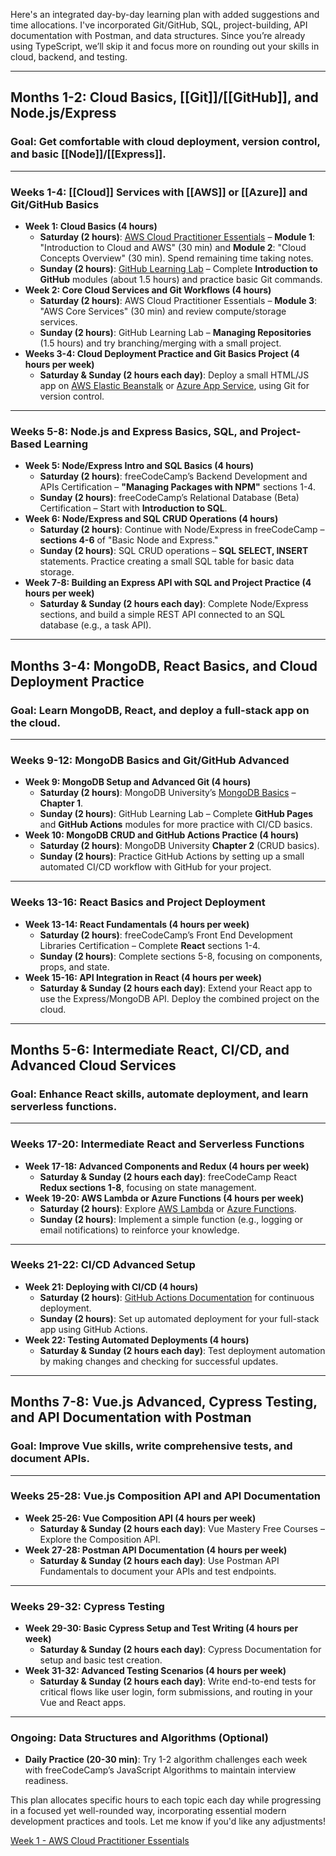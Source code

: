 Here's an integrated day-by-day learning plan with added suggestions and time allocations. I've incorporated Git/GitHub, SQL, project-building, API documentation with Postman, and data structures. Since you’re already using TypeScript, we’ll skip it and focus more on rounding out your skills in cloud, backend, and testing.

---

## **Months 1-2: Cloud Basics, [[Git]]/[[GitHub]], and Node.js/Express**

### **Goal: Get comfortable with cloud deployment, version control, and basic [[Node]]/[[Express]].**

---

### **Weeks 1-4: [[Cloud]] Services with [[AWS]] or [[Azure]] and Git/GitHub Basics**

- **Week 1: Cloud Basics (4 hours)**
    - **Saturday (2 hours)**: [AWS Cloud Practitioner Essentials](https://explore.skillbuilder.aws/learn/course/134/play/136404/aws-cloud-practitioner-essentials) – **Module 1**: "Introduction to Cloud and AWS" (30 min) and **Module 2**: "Cloud Concepts Overview" (30 min). Spend remaining time taking notes.
    - **Sunday (2 hours)**: [GitHub Learning Lab](https://lab.github.com/) – Complete **Introduction to GitHub** modules (about 1.5 hours) and practice basic Git commands.
- **Week 2: Core Cloud Services and Git Workflows (4 hours)**
    - **Saturday (2 hours)**: AWS Cloud Practitioner Essentials – **Module 3**: "AWS Core Services" (30 min) and review compute/storage services.
    - **Sunday (2 hours)**: GitHub Learning Lab – **Managing Repositories** (1.5 hours) and try branching/merging with a small project.
- **Weeks 3-4: Cloud Deployment Practice and Git Basics Project (4 hours per week)**
    - **Saturday & Sunday (2 hours each day)**: Deploy a small HTML/JS app on [AWS Elastic Beanstalk](https://aws.amazon.com/getting-started/hands-on/deploying-applications-with-elastic-beanstalk/) or [Azure App Service](https://learn.microsoft.com/en-us/azure/app-service/quickstart-nodejs?pivots=platform-linux), using Git for version control.

---

### **Weeks 5-8: Node.js and Express Basics, SQL, and Project-Based Learning**

- **Week 5: Node/Express Intro and SQL Basics (4 hours)**
    - **Saturday (2 hours)**: freeCodeCamp’s Backend Development and APIs Certification – **"Managing Packages with NPM"** sections 1-4.
    - **Sunday (2 hours)**: freeCodeCamp’s Relational Database (Beta) Certification – Start with **Introduction to SQL**.
- **Week 6: Node/Express and SQL CRUD Operations (4 hours)**
    - **Saturday (2 hours)**: Continue with Node/Express in freeCodeCamp – **sections 4-6** of "Basic Node and Express."
    - **Sunday (2 hours)**: SQL CRUD operations – **SQL SELECT, INSERT** statements. Practice creating a small SQL table for basic data storage.
- **Week 7-8: Building an Express API with SQL and Project Practice (4 hours per week)**
    - **Saturday & Sunday (2 hours each day)**: Complete Node/Express sections, and build a simple REST API connected to an SQL database (e.g., a task API).

---

## **Months 3-4: MongoDB, React Basics, and Cloud Deployment Practice**

### **Goal: Learn MongoDB, React, and deploy a full-stack app on the cloud.**

---

### **Weeks 9-12: MongoDB Basics and Git/GitHub Advanced**

- **Week 9: MongoDB Setup and Advanced Git (4 hours)**
    - **Saturday (2 hours)**: MongoDB University’s [MongoDB Basics](https://university.mongodb.com/courses/M001/about) – **Chapter 1**.
    - **Sunday (2 hours)**: GitHub Learning Lab – Complete **GitHub Pages** and **GitHub Actions** modules for more practice with CI/CD basics.
- **Week 10: MongoDB CRUD and GitHub Actions Practice (4 hours)**
    - **Saturday (2 hours)**: MongoDB University **Chapter 2** (CRUD basics).
    - **Sunday (2 hours)**: Practice GitHub Actions by setting up a small automated CI/CD workflow with GitHub for your project.

---

### **Weeks 13-16: React Basics and Project Deployment**

- **Week 13-14: React Fundamentals (4 hours per week)**
    - **Saturday (2 hours)**: freeCodeCamp’s Front End Development Libraries Certification – Complete **React** sections 1-4.
    - **Sunday (2 hours)**: Complete sections 5-8, focusing on components, props, and state.
- **Week 15-16: API Integration in React (4 hours per week)**
    - **Saturday & Sunday (2 hours each day)**: Extend your React app to use the Express/MongoDB API. Deploy the combined project on the cloud.

---

## **Months 5-6: Intermediate React, CI/CD, and Advanced Cloud Services**

### **Goal: Enhance React skills, automate deployment, and learn serverless functions.**

---

### **Weeks 17-20: Intermediate React and Serverless Functions**

- **Week 17-18: Advanced Components and Redux (4 hours per week)**
    - **Saturday & Sunday (2 hours each day)**: freeCodeCamp React **Redux sections 1-8**, focusing on state management.
- **Week 19-20: AWS Lambda or Azure Functions (4 hours per week)**
    - **Saturday (2 hours)**: Explore [AWS Lambda](https://aws.amazon.com/lambda/) or [Azure Functions](https://azure.microsoft.com/en-us/services/functions/).
    - **Sunday (2 hours)**: Implement a simple function (e.g., logging or email notifications) to reinforce your knowledge.

---

### **Weeks 21-22: CI/CD Advanced Setup**

- **Week 21: Deploying with CI/CD (4 hours)**
    - **Saturday (2 hours)**: [GitHub Actions Documentation](https://docs.github.com/en/actions) for continuous deployment.
    - **Sunday (2 hours)**: Set up automated deployment for your full-stack app using GitHub Actions.
- **Week 22: Testing Automated Deployments (4 hours)**
    - **Saturday & Sunday (2 hours each day)**: Test deployment automation by making changes and checking for successful updates.

---

## **Months 7-8: Vue.js Advanced, Cypress Testing, and API Documentation with Postman**

### **Goal: Improve Vue skills, write comprehensive tests, and document APIs.**

---

### **Weeks 25-28: Vue.js Composition API and API Documentation**

- **Week 25-26: Vue Composition API (4 hours per week)**
    - **Saturday & Sunday (2 hours each day)**: Vue Mastery Free Courses – Explore the Composition API.
- **Week 27-28: Postman API Documentation (4 hours per week)**
    - **Saturday & Sunday (2 hours each day)**: Use Postman API Fundamentals to document your APIs and test endpoints.

---

### **Weeks 29-32: Cypress Testing**

- **Week 29-30: Basic Cypress Setup and Test Writing (4 hours per week)**
    - **Saturday & Sunday (2 hours each day)**: Cypress Documentation for setup and basic test creation.
- **Week 31-32: Advanced Testing Scenarios (4 hours per week)**
    - **Saturday & Sunday (2 hours each day)**: Write end-to-end tests for critical flows like user login, form submissions, and routing in your Vue and React apps.

---

### **Ongoing: Data Structures and Algorithms (Optional)**

- **Daily Practice (20-30 min)**: Try 1-2 algorithm challenges each week with freeCodeCamp’s JavaScript Algorithms to maintain interview readiness.

This plan allocates specific hours to each topic each day while progressing in a focused yet well-rounded way, incorporating essential modern development practices and tools. Let me know if you'd like any adjustments!

[Week 1 - AWS Cloud Practitioner Essentials](https://www.notion.so/Week-1-AWS-Cloud-Practitioner-Essentials-137f6248177c8049af34e617bd97ec09?pvs=21)